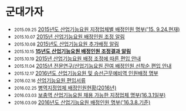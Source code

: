 군대가자
========
- <small>2015.09.25</small> [2015년도 산업기능요원 지정업체별 배정인원 명부('15. 9.24.현재)](http://www.mma.go.kr/seoul/board/boardView.do?mc=mma0000860&gesipan_id=26&gsgeul_no=1481138)
- <small>2015.10.07</small> [2015년 산업기능요원 배정인원 조정 알림](http://www.mma.go.kr/seoul/board/boardView.do?mc=usr0000061&gesipan_id=18&gsgeul_no=1485688)
- <small>2015.10.08</small> [2015년도 산업기능요원 추가배정 알림](http://www.mma.go.kr/daejeon/board/boardView.do?mc=usr0000074&gesipan_id=39&gsgeul_no=1485990)
- <small>2015.10.15</small> **[15년도 산업기능요원 배정인원 조정결과 알림](http://www.mma.go.kr/jeonbuk/board/boardView.do?mc=usr0000107&gesipan_id=47&gsgeul_no=1487080)**
- <small>2015.10.19</small> [2015년 산업기능요원 배정 조정에 따른 편입 안내](http://www.mma.go.kr/gwangju/board/boardView.do?mc=usr0000088&gesipan_id=35&gsgeul_no=1487241)
- <small>2015.11.04</small> [2015년 전문연구/산업기능요원 잔여 배정인원 선착순 편입 안내](http://www.mma.go.kr/board/boardView.do?mc=usr0000053&gesipan_id=18&gsgeul_no=1487567)
- <small>2015.12.17</small> [2016년도 산업기능요원 및 승선근무예비역 인원배정 명부](http://www.mma.go.kr/board/boardView.do?gesipan_id=2&gsgeul_no=1488221&pageIndex=1&searchCondition=gsgjemok_nm&searchKeyword=%EC%82%B0%EC%97%85%EA%B8%B0%EB%8A%A5&pageUnit=10&mc=usr0000379&jbc_gonggibodo=0)
- <small>2016.02.16</small> [산업기능요원 편입서류](http://www.mma.go.kr/seoul/board/boardView.do?mc=mma0000860&gesipan_id=26&gsgeul_no=1489628)
- <small>2016.02.25</small> [병역지정업체 배정인원현황(2016년)](http://www.mma.go.kr/gyeongnam/board/boardView.do?mc=mma0000652&gesipan_id=144&gsgeul_no=1489923)
- <small>2016.03.03</small> [보충역 산업기능요원 채용 가능한 지정업체 명부(16.3.1일부)](http://www.mma.go.kr/gwangju/board/boardView.do?mc=mma0000858&gesipan_id=167&gsgeul_no=1490283)
- <small>2016.03.09</small> [2016년도 산업기능요원 배정인원 명부('16.3.8.기준)](http://www.mma.go.kr/seoul/board/boardView.do?mc=mma0000860&gesipan_id=26&gsgeul_no=1490353)
